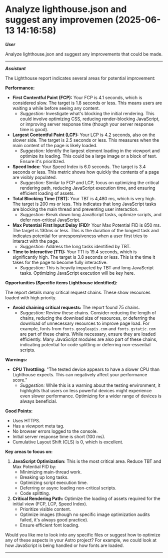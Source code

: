 <!-- Generated by SpecStory -->

# Analyze lighthouse.json and suggest any improvemen (2025-06-13 14:16:58)

_**User**_

Analyze lighthouse.json and suggest any improvements that could be made.

---

_**Assistant**_

The Lighthouse report indicates several areas for potential improvement:

**Performance:**

- **First Contentful Paint (FCP):** Your FCP is 4.1 seconds, which is considered slow. The target is 1.8 seconds or less. This means users are waiting a while before seeing any content.
  - _Suggestion:_ Investigate what's blocking the initial rendering. This could involve optimizing CSS, reducing render-blocking JavaScript, or improving server response time (though your server response time is good).
- **Largest Contentful Paint (LCP):** Your LCP is 4.2 seconds, also on the slower side. The target is 2.5 seconds or less. This measures when the main content of the page is likely loaded.
  - _Suggestion:_ Identify the largest element loading in the viewport and optimize its loading. This could be a large image or a block of text. Ensure it's prioritized.
- **Speed Index:** Your Speed Index is 6.0 seconds. The target is 3.4 seconds or less. This metric shows how quickly the contents of a page are visibly populated.
  - _Suggestion:_ Similar to FCP and LCP, focus on optimizing the critical rendering path, reducing JavaScript execution time, and ensuring efficient loading of assets.
- **Total Blocking Time (TBT):** Your TBT is 4,480 ms, which is very high. The target is 200 ms or less. This indicates that long JavaScript tasks are blocking the main thread and preventing user interaction.
  - _Suggestion:_ Break down long JavaScript tasks, optimize scripts, and defer non-critical JavaScript.
- **Max Potential First Input Delay (FID):** Your Max Potential FID is 850 ms. The target is 130ms or less. This is the duration of the longest task and indicates potential for unresponsiveness when a user first tries to interact with the page.
  - _Suggestion:_ Address the long tasks identified by TBT.
- **Time to Interactive (TTI):** Your TTI is 19.4 seconds, which is significantly high. The target is 3.8 seconds or less. This is the time it takes for the page to become fully interactive.
  - _Suggestion:_ This is heavily impacted by TBT and long JavaScript tasks. Optimizing JavaScript execution will be key here.

**Opportunities (Specific items Lighthouse identified):**

The report details many critical request chains. These show resources loaded with high priority.

- **Avoid chaining critical requests:** The report found 75 chains.
  - _Suggestion:_ Review these chains. Consider reducing the length of chains, reducing the download size of resources, or deferring the download of unnecessary resources to improve page load. For example, fonts from `fonts.googleapis.com` and `fonts.gstatic.com` are part of these chains. While necessary, ensure they are loaded efficiently. Many JavaScript modules are also part of these chains, indicating potential for code splitting or deferring non-essential scripts.

**Warnings:**

- **CPU Throttling:** "The tested device appears to have a slower CPU than Lighthouse expects. This can negatively affect your performance score."
  - _Suggestion:_ While this is a warning about the testing environment, it highlights that users on less powerful devices might experience even slower performance. Optimizing for a wider range of devices is always beneficial.

**Good Points:**

- Uses HTTPS.
- Has a viewport meta tag.
- No browser errors logged to the console.
- Initial server response time is short (100 ms).
- Cumulative Layout Shift (CLS) is 0, which is excellent.

**Key areas to focus on:**

1.  **JavaScript Optimization:** This is the most critical area. Reduce TBT and Max Potential FID by:
    - Minimizing main-thread work.
    - Breaking up long tasks.
    - Optimizing script execution time.
    - Deferring or async loading non-critical scripts.
    - Code splitting.
2.  **Critical Rendering Path:** Optimize the loading of assets required for the initial view (FCP, LCP, Speed Index).
    - Prioritize visible content.
    - Optimize images (though no specific image optimization audits failed, it's always good practice).
    - Ensure efficient font loading.

Would you like me to look into any specific files or suggest how to optimize any of these aspects in your Astro project? For example, we could look at how JavaScript is being handled or how fonts are loaded.

---
